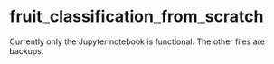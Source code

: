 # fruit_classification_from_scratch


Currently only the Jupyter notebook is functional.  The other files are backups.
